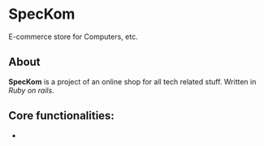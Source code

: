 # SpecKom

E-commerce store for Computers, etc.

## About

**SpecKom** is a project of an online shop for all tech related stuff. Written in *Ruby on rails*.

## Core functionalities:

- 